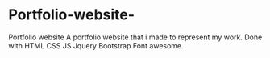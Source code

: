 # Portfolio-website-
Portfolio website 
A portfolio website that i made to represent my work. Done with HTML CSS JS Jquery Bootstrap Font awesome.  
